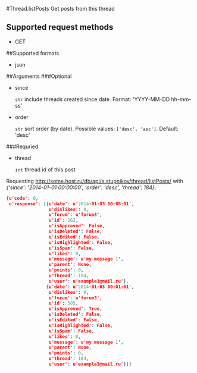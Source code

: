 #Thread.listPosts
Get posts from this thread

## Supported request methods 
* GET

##Supported formats
* json

##Arguments
###Optional
* since

   ```str``` include threads created since date. Format: 'YYYY-MM-DD hh-mm-ss'
* order

   ```str``` sort order (by date). Possible values: ```['desc', 'asc']```. Default: 'desc'


###Requried
* thread

   ```int``` thread id of this post


Requesting http://some.host.ru/db/api/s.stupnikov/thread/listPosts/ with _{'since': '2014-01-01 00:00:00', 'order': 'desc', 'thread': 184}_:
```json
{u'code': 0,
 u'response': [{u'date': u'2014-01-03 00:08:01',
                u'dislikes': 0,
                u'forum': u'forum3',
                u'id': 162,
                u'isApproved': False,
                u'isDeleted': False,
                u'isEdited': False,
                u'isHighlighted': False,
                u'isSpam': False,
                u'likes': 0,
                u'message': u'my message 1',
                u'parent': None,
                u'points': 0,
                u'thread': 184,
                u'user': u'example3@mail.ru'},
               {u'date': u'2014-01-03 00:01:01',
                u'dislikes': 0,
                u'forum': u'forum3',
                u'id': 585,
                u'isApproved': True,
                u'isDeleted': False,
                u'isEdited': False,
                u'isHighlighted': False,
                u'isSpam': False,
                u'likes': 0,
                u'message': u'my message 1',
                u'parent': None,
                u'points': 0,
                u'thread': 184,
                u'user': u'example3@mail.ru'}]}
```
